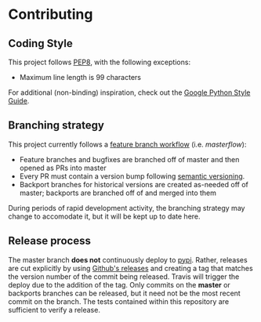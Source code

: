 # Contributing

## Coding Style
This project follows [PEP8](https://www.python.org/dev/peps/pep-0008/), with the following exceptions:
* Maximum line length is 99 characters

For additional (non-binding) inspiration, check out the [Google Python Style Guide](https://github.com/google/styleguide/blob/gh-pages/pyguide.md).

## Branching strategy

This project currently follows a [feature branch workflow](https://www.atlassian.com/git/tutorials/comparing-workflows/feature-branch-workflow) (i.e. _masterflow_):
 * Feature branches and bugfixes are branched off of master and then opened as PRs into master
 * Every PR must contain a version bump following [semantic versioning](https://semver.org/).
 * Backport branches for historical versions are created as-needed off of master; backports are branched off of and merged into them
 
 During periods of rapid development activity, the branching strategy may change to accomodate it, but it will be kept up to date here.

## Release process

The master branch **does not** continuously deploy to [pypi](https://pypi.org/project/gemd/).
Rather, releases are cut explicitly by using [Github's releases](https://github.com/CitrineInformatics/gemd-python/releases) and creating a tag that matches the version number of the commit being released.
Travis will trigger the deploy due to the addition of the tag.
Only commits on the **master** or backports branches can be released, but it need not be the most recent commit on the branch.
The tests contained within this repository are sufficient to verify a release.
 
